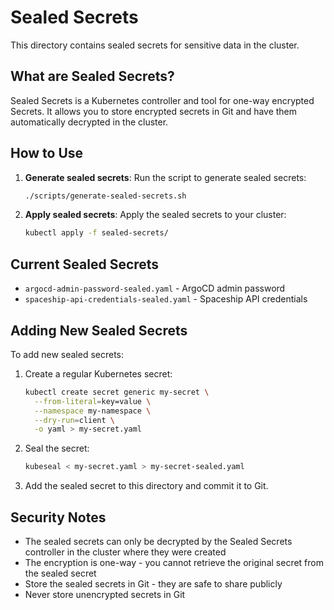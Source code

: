 # Sealed Secrets

This directory contains sealed secrets for sensitive data in the cluster.

## What are Sealed Secrets?

Sealed Secrets is a Kubernetes controller and tool for one-way encrypted Secrets. It allows you to store encrypted secrets in Git and have them automatically decrypted in the cluster.

## How to Use

1. **Generate sealed secrets**:
   Run the script to generate sealed secrets:
   ```bash
   ./scripts/generate-sealed-secrets.sh
   ```

2. **Apply sealed secrets**:
   Apply the sealed secrets to your cluster:
   ```bash
   kubectl apply -f sealed-secrets/
   ```

## Current Sealed Secrets

- `argocd-admin-password-sealed.yaml` - ArgoCD admin password
- `spaceship-api-credentials-sealed.yaml` - Spaceship API credentials

## Adding New Sealed Secrets

To add new sealed secrets:

1. Create a regular Kubernetes secret:
   ```bash
   kubectl create secret generic my-secret \
     --from-literal=key=value \
     --namespace my-namespace \
     --dry-run=client \
     -o yaml > my-secret.yaml
   ```

2. Seal the secret:
   ```bash
   kubeseal < my-secret.yaml > my-secret-sealed.yaml
   ```

3. Add the sealed secret to this directory and commit it to Git.

## Security Notes

- The sealed secrets can only be decrypted by the Sealed Secrets controller in the cluster where they were created
- The encryption is one-way - you cannot retrieve the original secret from the sealed secret
- Store the sealed secrets in Git - they are safe to share publicly
- Never store unencrypted secrets in Git